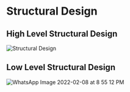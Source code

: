 # Structural Design

## **High Level Structural Design**

![Structural Design](https://user-images.githubusercontent.com/77672209/152676827-620f1898-09cf-426d-bb35-1ceb26f594a6.jpg)

## **Low Level Structural Design**

![WhatsApp Image 2022-02-08 at 8 55 12 PM](https://user-images.githubusercontent.com/77672209/153137964-2a0c1e2f-32b1-452c-ba37-a05942703dcb.jpeg)

